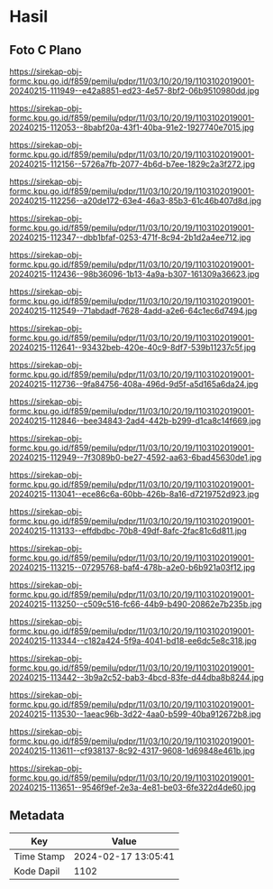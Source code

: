 # Hasil

## Foto C Plano

https://sirekap-obj-formc.kpu.go.id/f859/pemilu/pdpr/11/03/10/20/19/1103102019001-20240215-111949--e42a8851-ed23-4e57-8bf2-06b9510980dd.jpg

https://sirekap-obj-formc.kpu.go.id/f859/pemilu/pdpr/11/03/10/20/19/1103102019001-20240215-112053--8babf20a-43f1-40ba-91e2-1927740e7015.jpg

https://sirekap-obj-formc.kpu.go.id/f859/pemilu/pdpr/11/03/10/20/19/1103102019001-20240215-112156--5726a7fb-2077-4b6d-b7ee-1829c2a3f272.jpg

https://sirekap-obj-formc.kpu.go.id/f859/pemilu/pdpr/11/03/10/20/19/1103102019001-20240215-112256--a20de172-63e4-46a3-85b3-61c46b407d8d.jpg

https://sirekap-obj-formc.kpu.go.id/f859/pemilu/pdpr/11/03/10/20/19/1103102019001-20240215-112347--dbb1bfaf-0253-471f-8c94-2b1d2a4ee712.jpg

https://sirekap-obj-formc.kpu.go.id/f859/pemilu/pdpr/11/03/10/20/19/1103102019001-20240215-112436--98b36096-1b13-4a9a-b307-161309a36623.jpg

https://sirekap-obj-formc.kpu.go.id/f859/pemilu/pdpr/11/03/10/20/19/1103102019001-20240215-112549--71abdadf-7628-4add-a2e6-64c1ec6d7494.jpg

https://sirekap-obj-formc.kpu.go.id/f859/pemilu/pdpr/11/03/10/20/19/1103102019001-20240215-112641--93432beb-420e-40c9-8df7-539b11237c5f.jpg

https://sirekap-obj-formc.kpu.go.id/f859/pemilu/pdpr/11/03/10/20/19/1103102019001-20240215-112736--9fa84756-408a-496d-9d5f-a5d165a6da24.jpg

https://sirekap-obj-formc.kpu.go.id/f859/pemilu/pdpr/11/03/10/20/19/1103102019001-20240215-112846--bee34843-2ad4-442b-b299-d1ca8c14f669.jpg

https://sirekap-obj-formc.kpu.go.id/f859/pemilu/pdpr/11/03/10/20/19/1103102019001-20240215-112949--7f3089b0-be27-4592-aa63-6bad45630de1.jpg

https://sirekap-obj-formc.kpu.go.id/f859/pemilu/pdpr/11/03/10/20/19/1103102019001-20240215-113041--ece86c6a-60bb-426b-8a16-d7219752d923.jpg

https://sirekap-obj-formc.kpu.go.id/f859/pemilu/pdpr/11/03/10/20/19/1103102019001-20240215-113133--effdbdbc-70b8-49df-8afc-2fac81c6d811.jpg

https://sirekap-obj-formc.kpu.go.id/f859/pemilu/pdpr/11/03/10/20/19/1103102019001-20240215-113215--07295768-baf4-478b-a2e0-b6b921a03f12.jpg

https://sirekap-obj-formc.kpu.go.id/f859/pemilu/pdpr/11/03/10/20/19/1103102019001-20240215-113250--c509c516-fc66-44b9-b490-20862e7b235b.jpg

https://sirekap-obj-formc.kpu.go.id/f859/pemilu/pdpr/11/03/10/20/19/1103102019001-20240215-113344--c182a424-5f9a-4041-bd18-ee6dc5e8c318.jpg

https://sirekap-obj-formc.kpu.go.id/f859/pemilu/pdpr/11/03/10/20/19/1103102019001-20240215-113442--3b9a2c52-bab3-4bcd-83fe-d44dba8b8244.jpg

https://sirekap-obj-formc.kpu.go.id/f859/pemilu/pdpr/11/03/10/20/19/1103102019001-20240215-113530--1aeac96b-3d22-4aa0-b599-40ba912672b8.jpg

https://sirekap-obj-formc.kpu.go.id/f859/pemilu/pdpr/11/03/10/20/19/1103102019001-20240215-113611--cf938137-8c92-4317-9608-1d69848e461b.jpg

https://sirekap-obj-formc.kpu.go.id/f859/pemilu/pdpr/11/03/10/20/19/1103102019001-20240215-113651--9546f9ef-2e3a-4e81-be03-6fe322d4de60.jpg


## Metadata

| Key        | Value               |
| ---------- | ------------------- |
| Time Stamp | 2024-02-17 13:05:41 |
| Kode Dapil | 1102                |



